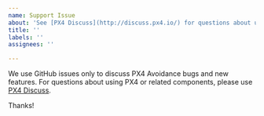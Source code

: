 ```yaml
---
name: Support Issue
about: 'See [PX4 Discuss](http://discuss.px4.io/) for questions about using PX4. '
title: ''
labels: ''
assignees: ''

---
```


We use GitHub issues only to discuss PX4 Avoidance bugs and new features. For
questions about using PX4 or related components, please use [PX4 Discuss](http://discuss.px4.io/).

Thanks!
